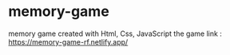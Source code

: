 # memory-game
memory game created with Html, Css, JavaScript
the game link :
https://memory-game-rf.netlify.app/
